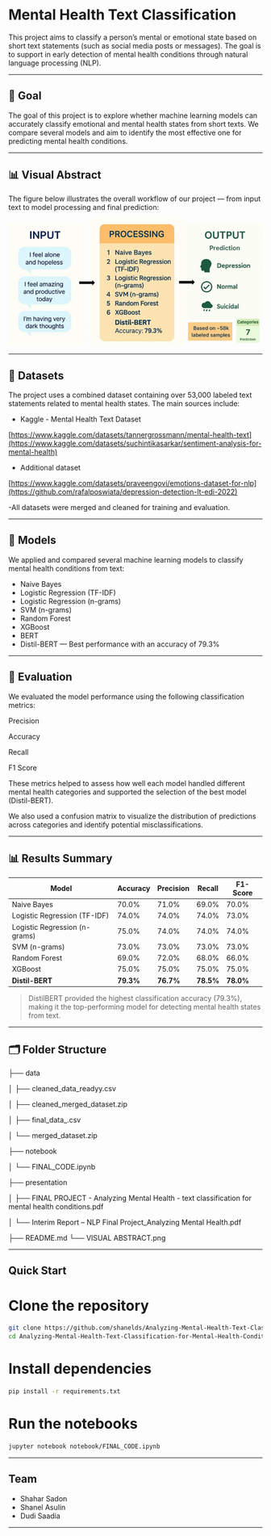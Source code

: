 # Mental Health Text Classification

This project aims to classify a person’s mental or emotional state based on short text statements (such as social media posts or messages). The goal is to support in early detection of mental health conditions through natural language processing (NLP).

---

## 🎯 Goal
The goal of this project is to explore whether machine learning models can accurately classify emotional and mental health states from short texts. We compare several models and aim to identify the most effective one for predicting mental health conditions.

---

## 📊 Visual Abstract

The figure below illustrates the overall workflow of our project — from input text to model processing and final prediction:

![Visual Abstract](https://github.com/shanelds/Analyzing-Mental-Health-Text-Classification-for-Mental-Health-Conditions/blob/main/VISUAL%20ABSTRACT.png?raw=true)

---

## 📂 Datasets

The project uses a combined dataset containing over 53,000 labeled text statements related to mental health states. The main sources include:

* Kaggle - Mental Health Text Dataset
  
[https://www.kaggle.com/datasets/tannergrossmann/mental-health-text](https://www.kaggle.com/datasets/suchintikasarkar/sentiment-analysis-for-mental-health)

* Additional dataset
  
[https://www.kaggle.com/datasets/praveengovi/emotions-dataset-for-nlp](https://github.com/rafalposwiata/depression-detection-lt-edi-2022)

-All datasets were merged and cleaned for training and evaluation.


---

## 🤖 Models
We applied and compared several machine learning models to classify mental health conditions from text:

- Naive Bayes
- Logistic Regression (TF-IDF)
- Logistic Regression (n-grams)
- SVM (n-grams)
- Random Forest
- XGBoost
- BERT
- Distil-BERT — Best performance with an accuracy of 79.3%

---

## 📝 Evaluation
We evaluated the model performance using the following classification metrics:

Precision

Accuracy

Recall

F1 Score

These metrics helped to assess how well each model handled different mental health categories and supported the selection of the best model (Distil-BERT).

We also used a confusion matrix to visualize the distribution of predictions across categories and identify potential misclassifications.

---

## 📊 Results Summary

| Model                         | Accuracy  | Precision | Recall    | F1-Score  |
| ----------------------------- | --------- | --------- | --------- | --------- |
| Naive Bayes                   | 70.0%     | 71.0%     | 69.0%     | 70.0%     |
| Logistic Regression (TF-IDF)  | 74.0%     | 74.0%     | 74.0%     | 73.0%     |
| Logistic Regression (n-grams) | 75.0%     | 74.0%     | 74.0%     | 74.0%     |
| SVM (n-grams)                 | 73.0%     | 73.0%     | 73.0%     | 73.0%     |
| Random Forest                 | 69.0%     | 72.0%     | 68.0%     | 66.0%     |
| XGBoost                       | 75.0%     | 75.0%     | 75.0%     | 75.0%     |
| **Distil-BERT**               | **79.3%** | **76.7%** | **78.5%** | **78.0%** |

>  DistilBERT provided the highest classification accuracy (79.3%), making it the top-performing model for detecting mental health states from text.

---

## 🗂️ Folder Structure

├── data

│ ├── cleaned_data_readyy.csv

│ ├── cleaned_merged_dataset.zip

│ ├── final_data_.csv

│ └── merged_dataset.zip


├── notebook

│ └── FINAL_CODE.ipynb


├── presentation

│ ├── FINAL PROJECT - Analyzing Mental Health - text classification for mental health conditions.pdf

│ └── Interim Report – NLP Final Project_Analyzing Mental Health.pdf



├── README.md
└── VISUAL ABSTRACT.png

---



##  Quick Start

# Clone the repository
```bash
git clone https://github.com/shanelds/Analyzing-Mental-Health-Text-Classification-for-Mental-Health-Conditions.git
cd Analyzing-Mental-Health-Text-Classification-for-Mental-Health-Conditions
```


# Install dependencies
```bash
pip install -r requirements.txt
```


# Run the notebooks
```bash
jupyter notebook notebook/FINAL_CODE.ipynb
```
---

## Team

* Shahar Sadon
* Shanel Asulin
* Dudi Saadia

---


